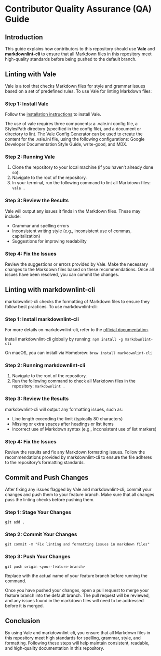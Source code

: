 # Contributor Quality Assurance (QA) Guide

## Introduction
This guide explains how contributors to this repository should use **Vale** and **markdownlint-cli** to ensure that all Markdown files in this repository meet high-quality standards before being pushed to the default branch.

## Linting with Vale
Vale is a tool that checks Markdown files for style and grammar issues based on a set of predefined rules. To use Vale for linting Markdown files:

### Step 1: Install Vale
Follow the [installation instructions](https://vale.sh/docs/install) to install Vale. 

The use of vale requires three components: a .vale.ini config file, a StylesPath directory (specified in the config file), and a document or directory to lint. The [Vale Config Generator](https://vale.sh/generator) can be used to create the content for the .vale.ini file, using the following configurations: Google Developer Documentation Style Guide, write-good, and MDX. 

### Step 2: Running Vale
1. Clone the repository to your local machine (if you haven’t already done so).
2. Navigate to the root of the repository.
3. In your terminal, run the following command to lint all Markdown files:
   `vale .`

### Step 3: Review the Results
Vale will output any issues it finds in the Markdown files. These may include:
- Grammar and spelling errors
- Inconsistent writing style (e.g., inconsistent use of commas, capitalization)
- Suggestions for improving readability

### Step 4: Fix the Issues
Review the suggestions or errors provided by Vale. Make the necessary changes to the Markdown files based on these recommendations. Once all issues have been resolved, you can commit the changes.

## Linting with markdownlint-cli
markdownlint-cli checks the formatting of Markdown files to ensure they follow best practices. To use markdownlint-cli:

### Step 1: Install markdownlint-cli
For more details on markdownlint-cli, refer to the [official documentation](https://github.com/igorshubovych/markdownlint-cli/tree/master?tab=readme-ov-file#usage).

Install markdownlint-cli globally by running:
   `npm install -g markdownlint-cli`

On macOS, you can install via Homebrew:
   `brew install markdownlint-cli`

### Step 2: Running markdownlint-cli
1. Navigate to the root of the repository.
2. Run the following command to check all Markdown files in the repository:
   `markdownlint .`

### Step 3: Review the Results
markdownlint-cli will output any formatting issues, such as:
- Line length exceeding the limit (typically 80 characters)
- Missing or extra spaces after headings or list items
- Incorrect use of Markdown syntax (e.g., inconsistent use of list markers)

### Step 4: Fix the Issues
Review the results and fix any Markdown formatting issues. Follow the recommendations provided by markdownlint-cli to ensure the file adheres to the repository’s formatting standards.

## Commit and Push Changes
After fixing any issues flagged by Vale and markdownlint-cli, commit your changes and push them to your feature branch. Make sure that all changes pass the linting checks before pushing them.

### Step 1: Stage Your Changes
`git add .`

### Step 2: Commit Your Changes
`git commit -m "Fix linting and formatting issues in markdown files"`

### Step 3: Push Your Changes
`git push origin <your-feature-branch>`

Replace <your-feature-branch> with the actual name of your feature branch before running the command.

Once you have pushed your changes, open a pull request to merge your feature branch into the default branch. The pull request will be reviewed, and any issues found in the markdown files will need to be addressed before it is merged.

## Conclusion
By using Vale and markdownlint-cli, you ensure that all Markdown files in this repository meet high standards for spelling, grammar, style, and formatting. Following these steps will help maintain consistent, readable, and high-quality documentation in this repository.
